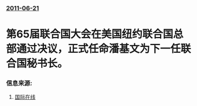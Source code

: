 ### [2011-06-21](/news/2011/06/21/index.md)

##### 
# 第65届联合国大会在美国纽约联合国总部通过决议，正式任命潘基文为下一任联合国秘书长。




### 信息来源:

1. [国际在线](http://gb.cri.cn/27824/2011/06/22/3245s3284402.htm)
